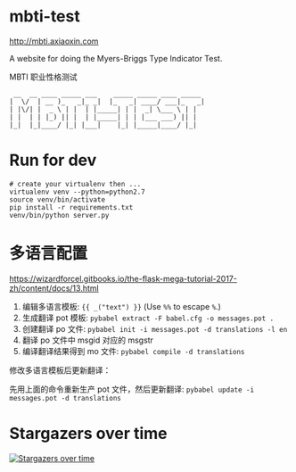 # mbti-test

<http://mbti.axiaoxin.com>

A website for doing the Myers-Briggs Type Indicator Test.

MBTI 职业性格测试

     __  __ ____ _____ ___    _____ _____ ____ _____
    |  \/  | __ )_   _|_ _|  |_   _| ____/ ___|_   _|
    | |\/| |  _ \ | |  | |_____| | |  _| \___ \ | |
    | |  | | |_) || |  | |_____| | | |___ ___) || |
    |_|  |_|____/ |_| |___|    |_| |_____|____/ |_|

# Run for dev

```
# create your virtualenv then ...
virtualenv venv --python=python2.7
source venv/bin/activate
pip install -r requirements.txt
venv/bin/python server.py
```

# 多语言配置

https://wizardforcel.gitbooks.io/the-flask-mega-tutorial-2017-zh/content/docs/13.html

1. 编辑多语言模板: `{{ _("text") }}` (Use `%%` to escape `%`.)
2. 生成翻译 pot 模板: `pybabel extract -F babel.cfg -o messages.pot .`
3. 创建翻译 po 文件: `pybabel init -i messages.pot -d translations -l en`
4. 翻译 po 文件中 msgid 对应的 msgstr
5. 编译翻译结果得到 mo 文件: `pybabel compile -d translations`

修改多语言模板后更新翻译：

先用上面的命令重新生产 pot 文件，然后更新翻译: `pybabel update -i messages.pot -d translations`

# Stargazers over time

[![Stargazers over time](https://starchart.cc/axiaoxin/mbti.svg)](https://starchart.cc/axiaoxin/mbti)
